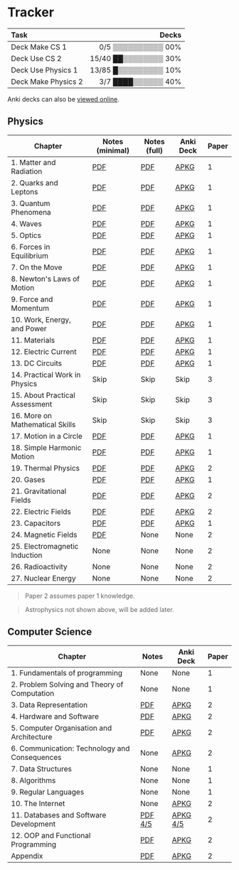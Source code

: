 # Tracker

|Task|Decks|
|:---|---:|
|Deck Make CS 1|0/5 ▒▒▒▒▒▒▒▒▒▒ 00%|
|Deck Use CS 2|15/40 ██▒▒▒▒▒▒▒▒ 30%|
|Deck Use Physics 1|13/85 █▒▒▒▒▒▒▒▒▒ 10%|
|Deck Make Physics 2|3/7 ████▒▒▒▒▒▒ 40%|

Anki decks can also be [viewed online](https://siriusmart.github.io/anki).

## Physics

|Chapter|Notes (minimal)|Notes (full)|Anki Deck|Paper|
|---|---|---|---|---|
|1. Matter and Radiation|[PDF](./Minimal/Physics/1/1_matter-and-radiation.pdf)|[PDF](./Full/Physics/1/1_matter-and-radiation.pdf)|[APKG](./Decks/Physics/1_particles-and-radiation.apkg)|1|
|2. Quarks and Leptons|[PDF](./Minimal/Physics/2/2_quarks-and-leptons.pdf)|[PDF](./Full/Physics/2/2_quarks-and-leptons.pdf)|[APKG](./Decks/Physics/2_quarks-and-leptons.apkg)|1|
|3. Quantum Phenomena|[PDF](./Minimal/Physics/3/3_quantum-phenomena.pdf)|[PDF](./Full/Physics/3/3_quantum-phenomena.pdf)|[APKG](./Decks/Physics/3_quantum-phenomena.apkg)|1|
|4. Waves|[PDF](./Minimal/Physics/4/4_waves.pdf)|[PDF](./Full/Physics/4/4_waves.pdf)|[APKG](./Decks/Physics/4_waves.apkg)|1|
|5. Optics|[PDF](./Minimal/Physics/5/5_optics.pdf)|[PDF](./Full/Physics/5/5_optics.pdf)|[APKG](./Decks/Physics/5_optics.apkg)|1|
|6. Forces in Equilibrium|[PDF](./Minimal/Physics/6/6_forces-in-equilibrium.pdf)|[PDF](./Full/Physics/6/6_forces-in-equilibrium.pdf)|[APKG](./Decks/Physics/6_forces-in-equilibrium.apkg)|1|
|7. On the Move|[PDF](./Minimal/Physics/7/7_on-the-move.pdf)|[PDF](./Full/Physics/7/7_on-the-move.pdf)|[APKG](./Decks/Physics/7_on-the-move.apkg)|1|
|8. Newton's Laws of Motion|[PDF](./Minimal/Physics/8/8_newtons-laws-of-motion.pdf)|[PDF](./Full/Physics/8/8_newtons-laws-of-motion.pdf)|[APKG](./Decks/Physics/8_newtons-laws-of-motion.apkg)|1|
|9. Force and Momentum|[PDF](./Minimal/Physics/9/9_force-and-momentum.pdf)|[PDF](./Full/Physics/9/9_force-and-momentum.pdf)|[APKG](./Decks/Physics/9_force-and-momentum.apkg)|1|
|10. Work, Energy, and Power|[PDF](./Minimal/Physics/10/10_work-energy-and-power.pdf)|[PDF](./Full/Physics/10/10_work-energy-and-power.pdf)|[APKG](./Decks/Physics/10_work-energy-and-power.apkg)|1|
|11. Materials|[PDF](./Minimal/Physics/11/11_materials.pdf)|[PDF](./Full/Physics/11/11_materials.pdf)|[APKG](./Decks/Physics/11_materials.apkg)|1|
|12. Electric Current|[PDF](./Minimal/Physics/12/12_electric-current.pdf)|[PDF](./Full/Physics/12/12_electric-current.pdf)|[APKG](./Decks/Physics/12_electric-current.apkg)|1|
|13. DC Circuits|[PDF](./Minimal/Physics/13/13_direct-current-circuit.pdf)|[PDF](./Full/Physics/13/13_direct-current-circuits.pdf)|[APKG](./Decks/Physics/13_direct-current-circuits.apkg)|1|
|14. Practical Work in Physics|Skip|Skip|Skip|3|
|15. About Practical Assessment|Skip|Skip|Skip|3|
|16. More on Mathematical Skills|Skip|Skip|Skip|3|
|17. Motion in a Circle|[PDF](./Minimal/Physics/17/17_motion-in-a-circle.pdf)|[PDF](./Full/Physics/17/17_motion-in-a-circle.pdf)|[APKG](./Decks/Physics/17_motion-in-a-circle.apkg)|1|
|18. Simple Harmonic Motion|[PDF](./Minimal/Physics/18/18_simple-harmonic-motion.pdf)|[PDF](./Full/Physics/18/18_simple-harmonic-motion.pdf)|[APKG](./Decks/Physics/18_simple-harmonic-motion.apkg)|1|
|19. Thermal Physics|[PDF](./Minimal/Physics/19/19_thermal-physics.pdf)|[PDF](./Full/Physics/19/19_thermal-physics.pdf)|[APKG](./Decks/Physics/19_thermal-physics.apkg)|2|
|20. Gases|[PDF](./Minimal/Physics/20/20_gases.pdf)|[PDF](./Full/Physics/20/20_gases.pdf)|[APKG](./Decks/Physics/20_gases.apkg)|1|
|21. Gravitational Fields|[PDF](./Minimal/Physics/21/21_gravitational-fields.pdf)|[PDF](./Full/Physics/21/21_gravitational-fields.pdf)|[APKG](./Decks/Physics/21_gravitational-fields.apkg)|2|
|22. Electric Fields|[PDF](./Minimal/Physics/22/22_electric-fields.pdf)|[PDF](./Decks/Physics/22_electric-fields.apkg)|[APKG](./Decks/Physics/22_electric-fields.apkg)|2|
|23. Capacitors|[PDF](./Minimal/Physics/23/23_capacitors.pdf)|[PDF](./Full/Physics/23/23_capacitors.pdf)|[APKG](./Decks/Physics/23_capacitors.apkg)|1|
|24. Magnetic Fields|[PDF](./Minimal/Physics/24/24_magnetic-fields.pdf)|None|None|2|
|25. Electromagnetic Induction|None|None|None|2|
|26. Radioactivity|None|None|None|2|
|27. Nuclear Energy|None|None|None|2|

> Paper 2 assumes paper 1 knowledge.

> Astrophysics not shown above, will be added later.

## Computer Science

|Chapter|Notes|Anki Deck|Paper|
|---|---|---|---|
|1. Fundamentals of programming|None|None|1|
|2. Problem Solving and Theory of Computation|None|None|1|
|3. Data Representation|[PDF](./Minimal/CS/3/sec-3_data-representation.pdf)|[APKG](./Decks/CS/3_data-representation.apkg)|2|
|4. Hardware and Software|[PDF](./Minimal/CS/4/sec-4_hardware-and-software.pdf)|[APKG](./Decks/CS/4_hardware-and-software.apkg)|2|
|5. Computer Organisation and Architecture|[PDF](./Minimal/CS/5/sec-5_computer-organisation-and-architecture.pdf)|[APKG](./Decks/CS/5_computer-organisation-and-architecture.apkg)|2|
|6. Communication: Technology and Consequences|None|[APKG](./Decks/CS/6_communication-technology-and-consequences.apkg)|2|
|7. Data Structures|None|None|1|
|8. Algorithms|None|None|1|
|9. Regular Languages|None|None|1|
|10. The Internet|None|[APKG](./Decks/CS/10_the-internet.apkg)|2|
|11. Databases and Software Development|[PDF 4/5](./Minimal/CS/11/sec-11_databases-and-software-development.pdf)|[APKG 4/5](./Decks/CS/11_databases-and-software-development.apkg)|2|
|12. OOP and Functional Programming|[PDF](./Minimal/CS/12/sec-12_oop-and-functional-programming.pdf)|[APKG](./Decks/CS/12_oop-and-functioal-programming.apkg)|2|
|Appendix|[PDF](./Minimal/CS/appendix/appendix.pdf)|[APKG](./Decks/CS/appendix.apkg)|2|
